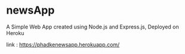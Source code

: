 # newsApp

A Simple Web App created using Node.js and Express.js, Deployed on Heroku

link : https://phadkenewsapp.herokuapp.com/
